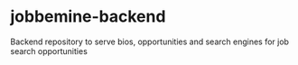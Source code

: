 # jobbemine-backend
Backend repository to serve bios, opportunities and search engines for job search opportunities
